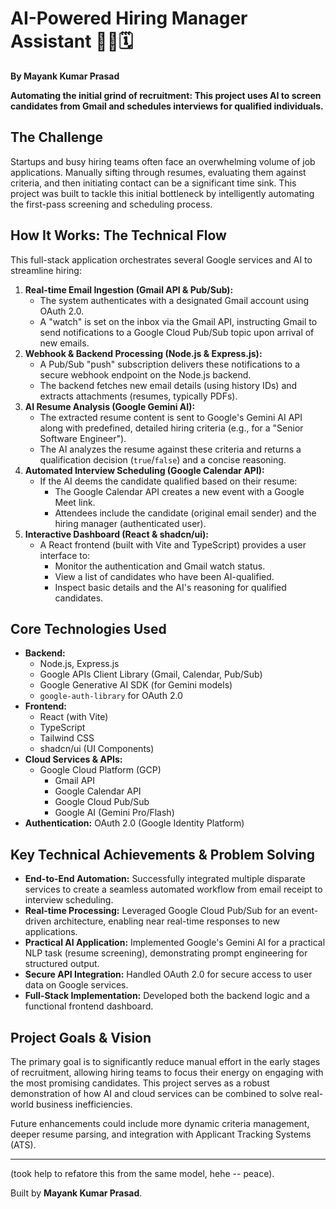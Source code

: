 # AI-Powered Hiring Manager Assistant 🤖📄🗓️

**By Mayank Kumar Prasad**

**Automating the initial grind of recruitment: This project uses AI to screen candidates from Gmail and schedules interviews for qualified individuals.**

## The Challenge

Startups and busy hiring teams often face an overwhelming volume of job applications. Manually sifting through resumes, evaluating them against criteria, and then initiating contact can be a significant time sink. This project was built to tackle this initial bottleneck by intelligently automating the first-pass screening and scheduling process.

## How It Works: The Technical Flow

This full-stack application orchestrates several Google services and AI to streamline hiring:

1.  **Real-time Email Ingestion (Gmail API & Pub/Sub):**
    *   The system authenticates with a designated Gmail account using OAuth 2.0.
    *   A "watch" is set on the inbox via the Gmail API, instructing Gmail to send notifications to a Google Cloud Pub/Sub topic upon arrival of new emails.
2.  **Webhook & Backend Processing (Node.js & Express.js):**
    *   A Pub/Sub "push" subscription delivers these notifications to a secure webhook endpoint on the Node.js backend.
    *   The backend fetches new email details (using history IDs) and extracts attachments (resumes, typically PDFs).
3.  **AI Resume Analysis (Google Gemini AI):**
    *   The extracted resume content is sent to Google's Gemini AI API along with predefined, detailed hiring criteria (e.g., for a "Senior Software Engineer").
    *   The AI analyzes the resume against these criteria and returns a qualification decision (`true`/`false`) and a concise reasoning.
4.  **Automated Interview Scheduling (Google Calendar API):**
    *   If the AI deems the candidate qualified based on their resume:
        *   The Google Calendar API creates a new event with a Google Meet link.
        *   Attendees include the candidate (original email sender) and the hiring manager (authenticated user).
5.  **Interactive Dashboard (React & shadcn/ui):**
    *   A React frontend (built with Vite and TypeScript) provides a user interface to:
        *   Monitor the authentication and Gmail watch status.
        *   View a list of candidates who have been AI-qualified.
        *   Inspect basic details and the AI's reasoning for qualified candidates.

## Core Technologies Used

*   **Backend:**
    *   Node.js, Express.js
    *   Google APIs Client Library (Gmail, Calendar, Pub/Sub)
    *   Google Generative AI SDK (for Gemini models)
    *   `google-auth-library` for OAuth 2.0
*   **Frontend:**
    *   React (with Vite)
    *   TypeScript
    *   Tailwind CSS
    *   shadcn/ui (UI Components)
*   **Cloud Services & APIs:**
    *   Google Cloud Platform (GCP)
        *   Gmail API
        *   Google Calendar API
        *   Google Cloud Pub/Sub
        *   Google AI (Gemini Pro/Flash)
*   **Authentication:** OAuth 2.0 (Google Identity Platform)

## Key Technical Achievements & Problem Solving

*   **End-to-End Automation:** Successfully integrated multiple disparate services to create a seamless automated workflow from email receipt to interview scheduling.
*   **Real-time Processing:** Leveraged Google Cloud Pub/Sub for an event-driven architecture, enabling near real-time responses to new applications.
*   **Practical AI Application:** Implemented Google's Gemini AI for a practical NLP task (resume screening), demonstrating prompt engineering for structured output.
*   **Secure API Integration:** Handled OAuth 2.0 for secure access to user data on Google services.
*   **Full-Stack Implementation:** Developed both the backend logic and a functional frontend dashboard.

## Project Goals & Vision

The primary goal is to significantly reduce manual effort in the early stages of recruitment, allowing hiring teams to focus their energy on engaging with the most promising candidates. This project serves as a robust demonstration of how AI and cloud services can be combined to solve real-world business inefficiencies.

Future enhancements could include more dynamic criteria management, deeper resume parsing, and integration with Applicant Tracking Systems (ATS).

---
(took help to refatore this from the same model, hehe -- peace).

Built by **Mayank Kumar Prasad**.
